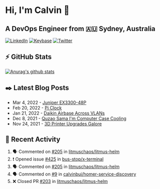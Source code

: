 # Hi, I'm Calvin 🍭
## A DevOps Engineer from 🇦🇺 Sydney, Australia</h3>

[![LinkedIn](https://img.shields.io/badge/-c–bui-0077B5?style=flat-square&labelColor=0077B5&logo=LinkedIn&logoColor=white)](https://www.linkedin.com/in/c-bui/)
[![Keybase](https://img.shields.io/badge/-calvinbui-ff6f21?style=flat-square&labelColor=ff6f21&logo=Keybase&logoColor=white)](https://keybase.io/calvinbui)
[![Twitter](https://img.shields.io/badge/-ASAPCalvin-1DA1F2?style=flat-square&labelColor=1DA1F2&logo=Twitter&logoColor=white)](https://twitter.com/ASAPCalvin)

<!-- https://github.com/rishavanand/github-profilinator -->
## ⚡ GitHub Stats
[![Anurag's github stats](https://github-readme-stats.vercel.app/api?username=calvinbui&count_private=true&hide_title=true)](https://github.com/anuraghazra/github-readme-stats)

<!-- https://github.com/gautamkrishnar/blog-post-workflow -->
## ✒️ Latest Blog Posts

<!-- BLOG-POST-LIST:START -->
- Mar 4, 2022 - [Juniper EX3300-48P](https://calvin.me/juniper-ex3300-48p)
- Feb 20, 2022 - [Pi Clock](https://calvin.me/pi-clock)
- Jan 21, 2022 - [Daikin Airbase Across VLANs](https://calvin.me/daikin-airbase-vlans-opnsense)
- Dec 8, 2021 - [Quzao Sama I&#39;m Computer Case Cooling](https://calvin.me/quzao-sama-im-cooling)
- Nov 24, 2021 - [3D Printer Upgrades Galore](https://calvin.me/3d-printer-upgrades-galore)

<!-- BLOG-POST-LIST:END -->

## 🏃‍ Recent Activity

<!--START_SECTION:activity-->
1. 🗣 Commented on [#205](https://github.com/litmuschaos/litmus-helm/issues/205) in [litmuschaos/litmus-helm](https://github.com/litmuschaos/litmus-helm)
2. ❗️ Opened issue [#425](https://github.com/bus-stop/x-terminal/issues/425) in [bus-stop/x-terminal](https://github.com/bus-stop/x-terminal)
3. 🗣 Commented on [#205](https://github.com/litmuschaos/litmus-helm/issues/205) in [litmuschaos/litmus-helm](https://github.com/litmuschaos/litmus-helm)
4. 🗣 Commented on [#9](https://github.com/calvinbui/homer-service-discovery/issues/9) in [calvinbui/homer-service-discovery](https://github.com/calvinbui/homer-service-discovery)
5. ❌ Closed PR [#203](https://github.com/litmuschaos/litmus-helm/pull/203) in [litmuschaos/litmus-helm](https://github.com/litmuschaos/litmus-helm)
<!--END_SECTION:activity-->
